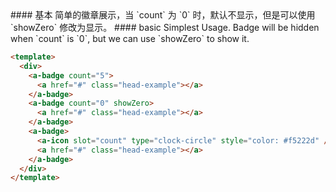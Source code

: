 <cn>
#### 基本
简单的徽章展示，当 `count` 为 `0` 时，默认不显示，但是可以使用 `showZero` 修改为显示。
</cn>

<us>
#### basic
Simplest Usage. Badge will be hidden when `count` is `0`, but we can use `showZero` to show it.
</us>

```html
<template>
  <div>
    <a-badge count="5">
      <a href="#" class="head-example"></a>
    </a-badge>
    <a-badge count="0" showZero>
      <a href="#" class="head-example"></a>
    </a-badge>
    <a-badge>
      <a-icon slot="count" type="clock-circle" style="color: #f5222d" />
      <a href="#" class="head-example"></a>
    </a-badge>
  </div>
</template>
```
